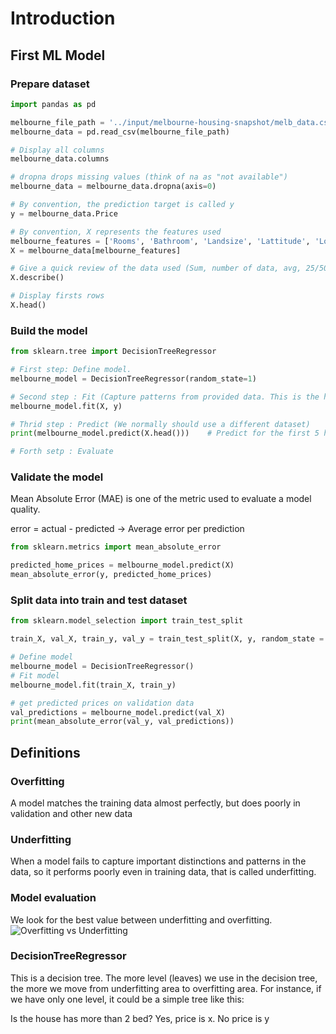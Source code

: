 # Introduction
## First ML Model

### Prepare dataset

```python
import pandas as pd

melbourne_file_path = '../input/melbourne-housing-snapshot/melb_data.csv'
melbourne_data = pd.read_csv(melbourne_file_path) 

# Display all columns
melbourne_data.columns   

# dropna drops missing values (think of na as "not available")
melbourne_data = melbourne_data.dropna(axis=0)

# By convention, the prediction target is called y
y = melbourne_data.Price

# By convention, X represents the features used
melbourne_features = ['Rooms', 'Bathroom', 'Landsize', 'Lattitude', 'Longtitude']
X = melbourne_data[melbourne_features]

# Give a quick review of the data used (Sum, number of data, avg, 25/50/75 percentiles, min, max, std)
X.describe()

# Display firsts rows
X.head()

```

### Build the model

```python
from sklearn.tree import DecisionTreeRegressor

# First step: Define model.
melbourne_model = DecisionTreeRegressor(random_state=1)

# Second step : Fit (Capture patterns from provided data. This is the heart of modeling)
melbourne_model.fit(X, y)

# Thrid step : Predict (We normally should use a different dataset)
print(melbourne_model.predict(X.head()))    # Predict for the first 5 house in the dataset

# Forth setp : Evaluate

```

### Validate the model

Mean Absolute Error (MAE) is one of the metric used to evaluate a model quality.

error = actual - predicted -> Average error per prediction

```python
from sklearn.metrics import mean_absolute_error

predicted_home_prices = melbourne_model.predict(X)
mean_absolute_error(y, predicted_home_prices)

```

### Split data into train and test dataset 

```python
from sklearn.model_selection import train_test_split

train_X, val_X, train_y, val_y = train_test_split(X, y, random_state = 0)

# Define model
melbourne_model = DecisionTreeRegressor()
# Fit model
melbourne_model.fit(train_X, train_y)

# get predicted prices on validation data
val_predictions = melbourne_model.predict(val_X)
print(mean_absolute_error(val_y, val_predictions))

```

## Definitions
### Overfitting
A model matches the training data almost perfectly, but does poorly in validation and other new data

### Underfitting
When a model fails to capture important distinctions and patterns in the data, so it performs poorly even in training data, that is called underfitting.

### Model evaluation
We look for the best value between underfitting and overfitting.
![Overfitting vs Underfitting](http://i.imgur.com/2q85n9s.png "")

### DecisionTreeRegressor
This is a decision tree. The more level (leaves) we use in the decision tree, the more we move from underfitting area to overfitting area. For instance, if we have only one level, it could be a simple tree like this:

Is the house has more than 2 bed? Yes, price is x. No price is y


















